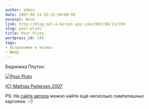 ```yaml
---
author: admin
date: 2007-06-14 05:31:58+00:00
excerpt: None
link: http://blog.not-a-kernel-guy.com/2007/06/13/199
slug: poor-pluto
title: Poor Pluto.
wordpress_id: 199
tags:
- Астрономия и космос
- Юмор
---
```


Бедняжка Плутон:

[![Poor Pluto](http://blog.not-a-kernel-guy.com/wp-content/uploads/2007/06/poor_pluto.thumbnail.jpg)](http://blog.not-a-kernel-guy.com/wp-content/uploads/2007/06/poor_pluto.jpg)

[(C) Mathias Pedersen 2007](http://www.mathiaspedersen.com/3dportfolio_poor_pluto.html)

PS: На [сайте автора](http://www.mathiaspedersen.com) можно найти ещё несколько симпатишных картинок. :-)
